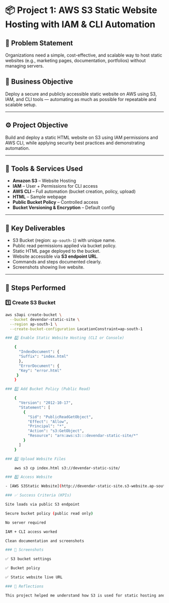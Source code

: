 # 📦 Project 1: AWS S3 Static Website Hosting with IAM & CLI Automation

## 🧠 Problem Statement
Organizations need a simple, cost-effective, and scalable way to host static websites (e.g., marketing pages, documentation, portfolios) without managing servers.

## 🎯 Business Objective
Deploy a secure and publicly accessible static website on AWS using S3, IAM, and CLI tools — automating as much as possible for repeatable and scalable setup.

---

## ⚙️ Project Objective
Build and deploy a static HTML website on S3 using IAM permissions and AWS CLI, while applying security best practices and demonstrating automation.

---

## 🧰 Tools & Services Used
- **Amazon S3** – Website Hosting
- **IAM** – User + Permissions for CLI access
- **AWS CLI** – Full automation (bucket creation, policy, upload)
- **HTML** – Sample webpage
- **Public Bucket Policy** – Controlled access
- **Bucket Versioning & Encryption** – Default config

---

## 📌 Key Deliverables
- S3 Bucket (region: `ap-south-1`) with unique name.
- Public read permissions applied via bucket policy.
- Static HTML page deployed to the bucket.
- Website accessible via **S3 endpoint URL**.
- Commands and steps documented clearly.
- Screenshots showing live website.

---

## 🚀 Steps Performed

### 1️⃣ Create S3 Bucket
```bash
aws s3api create-bucket \
  --bucket devendar-static-site \
  --region ap-south-1 \
  --create-bucket-configuration LocationConstraint=ap-south-1

### 2️⃣ Enable Static Website Hosting (CLI or Console)

    {
      "IndexDocument": {
      "Suffix": "index.html"
      },
      "ErrorDocument": {
      "Key": "error.html"
     }
    }

### 3️⃣ Add Bucket Policy (Public Read)

    {
      "Version": "2012-10-17",
      "Statement": [
        {
          "Sid": "PublicReadGetObject",
          "Effect": "Allow",
          "Principal": "*",
          "Action": "s3:GetObject",
          "Resource": "arn:aws:s3:::devendar-static-site/*"
        }
      ]
    }

### 4️⃣ Upload Website Files

    aws s3 cp index.html s3://devendar-static-site/

### 5️⃣ Access Website

- [AWS S3Static Website](http://devendar-static-site.s3-website.ap-south-1.amazonaws.com)

### ✅ Success Criteria (KPIs)

Site loads via public S3 endpoint

Secure bucket policy (public read only)

No server required

IAM + CLI access worked

Clean documentation and screenshots

### 📸 Screenshots

✅ S3 bucket settings

✅ Bucket policy

✅ Static website live URL

### 🧘 Reflections

This project helped me understand how S3 is used for static hosting and how IAM permissions and CLI automation can reduce manual effort. It was my first end-to-end deployment without any fake setup — a real confidence booster.

